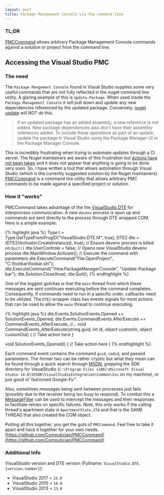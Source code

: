 ```yaml
---
layout: post
title: Package Management Console via the command line
---
```


### TL;DR
 [PMCCommand](https://github.com/Computician/PMCCommand) allows arbitrary Package Management Console commands against a solution or project from the command line.

## Accessing the Visual Studio PMC

### The need

The `Package Mangement Console` found in Visual Studio supplies some very useful commands that are not fully reflected in the nuget command line utility. A glaring example of this is `Update-Package`. When used inside the `Package Management Console` it will pull down and update any new dependencies referenced by the updated package. Conversely, [nuget update](https://docs.microsoft.com/en-us/nuget/tools/nuget-exe-cli-reference#update) will NOT do this.

> If an updated package has an added assembly, a new reference is not added. New package dependencies also don't have their assembly references added. To include these operations as part of an update, update the package in Visual Studio using the Package Manager UI or the Package Manager Console.

This is incredibly frustrating when trying to automate updates through a CI server. The Nuget maintainers are aware of this frustration but [actions have not been taken](https://github.com/NuGet/Home/issues/1512) and it does not appear that anything is going to be done very soon. So, I have written a tool that allows automation through Visual Studio (which is the currently suggested solution by the Nuget maintainers). [PMCCommand](https://github.com/Computician/PMCCommand) is a command line utility that allows arbitrary PMC commands to be made against a specified project or solution.

### How it "works"

PMCCommand takes advantage of the the [VisualStudio.DTE](https://msdn.microsoft.com/en-us/library/68shb4dw(v=vs.100).aspx) for interprocess communication. A new `devenv` process is spun up and commands are sent directly to the process through DTE wrapped COM. Here is a simple example:

{% highlight java %}
Type t = Type.GetTypeFromProgID("VisualStudio.DTE.14", true);
DTE2 dte = (DTE2)Activator.CreateInstance(t, true);
// Ensure devenv process is killed on `Quit()`
dte.UserControle = false;
// Opens new VisualStudio devenv process
dte.MainWindow.Activate();
// Execute the command with parameters
dte.ExecuteCommand("File.OpenProject", "C:\foo\bar\foobar.sln");
dte.ExecuteCommand("View.PackageManagerConsole", "Update-Package bar");
dte.Solution.Close(true);
dte.Quit();
{% endhighlight %}

One of the biggest gotchas is that the `main` thread from which these messages are sent continues executing before the command completes. Consequently, if commands need to run in a specific order, callbacks need to be utilized. The `DTE2` wrapper class has events signals for most actions that can be used to allow the `main` thread to continue executing. 

{% highlight java %}
dte.Events.SolutionEvents.Opened += SolutionEvents_Opened;
dte.Events.CommandEvents.AfterExecute += CommandEvents_AfterExecute;
//...
void CommandEvents_AfterExecute(string guid, int id, object customIn, object customOut)
{
    // Take action here
}

void SolutionEvents_Opened()
{
    // Take action here
}
{% endhighlight %}

Each command event contains the command `guid`, `cmdid`, and passed parameters. The former two can be rather cryptic but what they mean can be found through a quick search through [MSDN](https://msdn.microsoft.com/en-us/library/microsoft.visualstudio.vsconstants.aspx), grepping the SDK directory  for VisualStudio (`C:\Program Files (x86)\Microsoft Visual Studio 14.0\VSSDK\VisualStudioIntegration\Common\Inc` on my machine), or just good ol' fashioned Google-Fu™.

Also, sometimes messages being sent between processes just fails (possibly due to the receiver being too busy to respond). To combat this a [MessageFilter](https://msdn.microsoft.com/en-us/library/ms228772.aspx) can be used to intercept the messages and their responses to facilitate retries on specific failures. Note, this only works if the calling thread's apartment state is `ApartmentState.STA` and that is the SAME THREAD that also created the COM object.

Putting all this together, you get the guts of `PMCCommand`. Feel free to take it apart and hack it together for your own needs. [https://github.com/Computician/PMCCommand](https://github.com/Computician/PMCCommand) 

### Additional Info

VisualStudio version and DTE version (Fullname: `VisualStudio.DTE.{version.number}`):

 - VisualStudio 2017 = `15.0`
 - VisualStudio 2015 = `14.0`
 - VisualStudio 2013 = `13.0`


